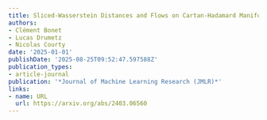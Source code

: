 ```yaml
---
title: Sliced-Wasserstein Distances and Flows on Cartan-Hadamard Manifolds
authors:
- Clément Bonet
- Lucas Drumetz
- Nicolas Courty
date: '2025-01-01'
publishDate: '2025-08-25T09:52:47.597588Z'
publication_types:
- article-journal
publication: '*Journal of Machine Learning Research (JMLR)*'
links:
- name: URL
  url: https://arxiv.org/abs/2403.06560
---
```

